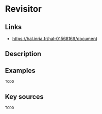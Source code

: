 # Revisitor

## Links
- https://hal.inria.fr/hal-01568169/document

## Description

## Examples

    TODO

## Key sources

    TODO
